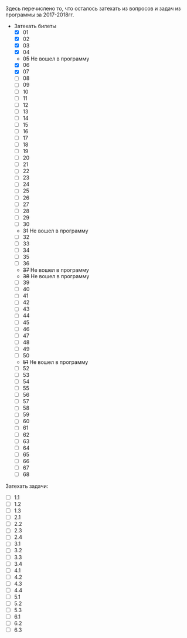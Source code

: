 Здесь перечислено то, что осталось затехать из вопросов и задач из программы за 2017-2018гг.
* Затехать билеты
  - [x] 01
  - [x] 02
  - [x] 03
  - [x] 04
  - ~~05~~ Не вошел в программу
  - [x] 06
  - [x] 07
  - [ ] 08
  - [ ] 09
  - [ ] 10
  - [ ] 11
  - [ ] 12
  - [ ] 13
  - [ ] 14
  - [ ] 15
  - [ ] 16
  - [ ] 17
  - [ ] 18
  - [ ] 19
  - [ ] 20
  - [ ] 21
  - [ ] 22
  - [ ] 23
  - [ ] 24
  - [ ] 25
  - [ ] 26
  - [ ] 27
  - [ ] 28
  - [ ] 29
  - [ ] 30
  - ~~31~~ Не вошел в программу
  - [ ] 32
  - [ ] 33
  - [ ] 34
  - [ ] 35
  - [ ] 36
  - ~~37~~ Не вошел в программу
  - ~~38~~ Не вошел в программу
  - [ ] 39
  - [ ] 40
  - [ ] 41
  - [ ] 42
  - [ ] 43
  - [ ] 44
  - [ ] 45
  - [ ] 46
  - [ ] 47
  - [ ] 48
  - [ ] 49
  - [ ] 50
  - ~~51~~ Не вошел в программу
  - [ ] 52
  - [ ] 53
  - [ ] 54
  - [ ] 55
  - [ ] 56
  - [ ] 57
  - [ ] 58
  - [ ] 59
  - [ ] 60
  - [ ] 61
  - [ ] 62
  - [ ] 63
  - [ ] 64
  - [ ] 65
  - [ ] 66
  - [ ] 67
  - [ ] 68

Затехать задачи:
- [ ] 1.1
- [ ] 1.2
- [ ] 1.3
- [ ] 2.1
- [ ] 2.2
- [ ] 2.3
- [ ] 2.4
- [ ] 3.1
- [ ] 3.2
- [ ] 3.3
- [ ] 3.4
- [ ] 4.1
- [ ] 4.2
- [ ] 4.3
- [ ] 4.4
- [ ] 5.1
- [ ] 5.2
- [ ] 5.3
- [ ] 6.1
- [ ] 6.2
- [ ] 6.3
